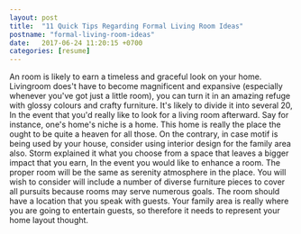 ```yaml
---
layout: post
title:  "11 Quick Tips Regarding Formal Living Room Ideas"
postname: "formal-living-room-ideas"
date:   2017-06-24 11:20:15 +0700
categories: [resume]
---
```

An room is likely to earn a timeless and graceful look on your home. Livingroom does't have to become magnificent and expansive (especially whenever you've got just a little room), you can turn it in an amazing refuge with glossy colours and crafty furniture. It's likely to divide it into several 20, In the event that you'd really like to look for a living room afterward. Say for instance, one's home's niche is a home. This home is really the place the ought to be quite a heaven for all those. On the contrary, in case motif is being used by your house, consider using interior design for the family area also. Storm explained it what you choose from a space that leaves a bigger impact that you earn, In the event you would like to enhance a room. The proper room will be the same as serenity atmosphere in the place. You will wish to consider will include a number of diverse furniture pieces to cover all pursuits because rooms may serve numerous goals. The room should have a location that you speak with guests. Your family area is really where you are going to entertain guests, so therefore it needs to represent your home layout thought.
